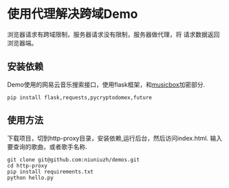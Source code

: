 # 使用代理解决跨域Demo
浏览器请求有跨域限制，服务器请求没有限制，服务器做代理，将
请求数据返回浏览器端。

## 安装依赖
Demo使用的网易云音乐搜索接口，使用flask框架，和[musicbox](https://github.com/darknessomi/musicbox)加密部分.
```
pip install flask,requests,pycryptodomex,future
```

## 使用方法
下载项目，切到http-proxy目录，安装依赖,运行后台，然后访问index.html.
输入要查询的歌曲，或者歌手名称.
```
git clone git@github.com:niuniuzh/demos.git
cd http-proxy
pip install requirements.txt
python hello.py
```
